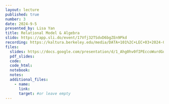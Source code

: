 ```yaml
---
layout: lecture
published: true
number: 3
date: 2024-9-5
presented_by: Lisa Yan
title: Relational Model & Algebra
slido: https://app.sli.do/event/17Vfj32TSdvD6bgZEn9Pkd
recording: https://kaltura.berkeley.edu/media/DATA+101%2C+LEC+03+2024-09-05/1_7m8g182r
files:
  slides: https://docs.google.com/presentation/d/1_Ahg0hv0fIPEccoWurdGuatj9JgYLP6fA0uE_abMUQM/edit?usp=sharing
  pdf_slides:
  code:
  code_html:
  notebook:
  notes:
  additional_files:
    - name:
      link:
      target: #or leave empty
---
```

